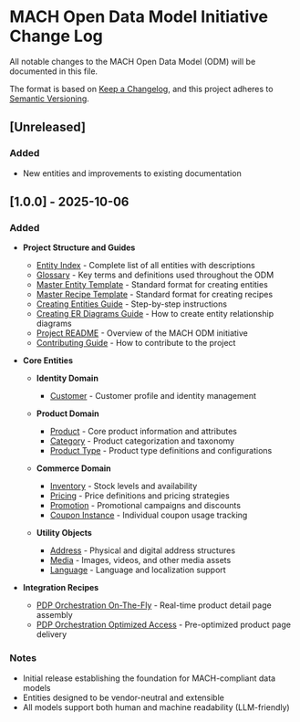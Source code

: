 # MACH Open Data Model Initiative Change Log

All notable changes to the MACH Open Data Model (ODM) will be documented in this file.

The format is based on [Keep a Changelog](https://keepachangelog.com/en/1.0.0/),
and this project adheres to [Semantic Versioning](https://semver.org/spec/v2.0.0.html).

## [Unreleased]
### Added
- New entities and improvements to existing documentation

## [1.0.0] - 2025-10-06
### Added
- **Project Structure and Guides**
    - [Entity Index](entities/README.md) - Complete list of all entities with descriptions
    - [Glossary](entities/glossary.md) - Key terms and definitions used throughout the ODM
    - [Master Entity Template](templates/master-entity-template.md) - Standard format for creating entities
    - [Master Recipe Template](templates/master-recipe-template.md) - Standard format for creating recipes
    - [Creating Entities Guide](templates/creating-canonical-data-models.md) - Step-by-step instructions
    - [Creating ER Diagrams Guide](templates/creating-er-diagrams.md) - How to create entity relationship diagrams
    - [Project README](README.md) - Overview of the MACH ODM initiative
    - [Contributing Guide](CONTRIBUTING.md) - How to contribute to the project

- **Core Entities**
    - **Identity Domain**
        - [Customer](entities/identity/customer.md) - Customer profile and identity management

    - **Product Domain**
        - [Product](entities/product/product.md) - Core product information and attributes
        - [Category](entities/product/category.md) - Product categorization and taxonomy
        - [Product Type](entities/product/product-type.md) - Product type definitions and configurations

    - **Commerce Domain**
        - [Inventory](entities/inventory/inventory.md) - Stock levels and availability
        - [Pricing](entities/pricing/pricing.md) - Price definitions and pricing strategies
        - [Promotion](entities/promotion/promotion.md) - Promotional campaigns and discounts
        - [Coupon Instance](entities/promotion/coupon-instance.md) - Individual coupon usage tracking

    - **Utility Objects**
        - [Address](entities/utilities/address.md) - Physical and digital address structures
        - [Media](entities/utilities/media.md) - Images, videos, and other media assets
        - [Language](entities/utilities/language.md) - Language and localization support

- **Integration Recipes**
    - [PDP Orchestration On-The-Fly](recipes/PDP-orchestration-on-the-fly.md) - Real-time product detail page assembly
    - [PDP Orchestration Optimized Access](recipes/PDP-orchestration-optimized-access.md) - Pre-optimized product page delivery

### Notes
- Initial release establishing the foundation for MACH-compliant data models
- Entities designed to be vendor-neutral and extensible
- All models support both human and machine readability (LLM-friendly)

